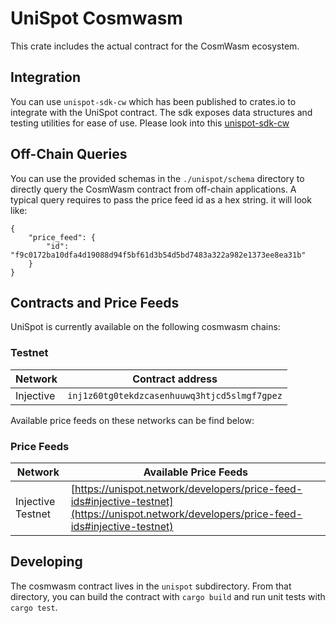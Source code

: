 # UniSpot Cosmwasm

This crate includes the actual contract for the CosmWasm ecosystem.

## Integration

You can use `unispot-sdk-cw` which has been published to crates.io to integrate with the UniSpot contract.
The sdk exposes data structures and testing utilities for ease of use. Please look into this [unispot-sdk-cw](https://github.com/unispot-network/unispot-crosschain/tree/main/target_chains/cosmwasm/sdk/rust)

## Off-Chain Queries

You can use the provided schemas in the `./unispot/schema` directory to directly query the CosmWasm contract from off-chain applications.
A typical query requires to pass the price feed id as a hex string. it will look like:

```
{
    "price_feed": {
        "id": "f9c0172ba10dfa4d19088d94f5bf61d3b54d5bd7483a322a982e1373ee8ea31b"
    }
}
```

## Contracts and Price Feeds

UniSpot is currently available on the following cosmwasm chains:

### Testnet

| Network   | Contract address                             |
| --------- | -------------------------------------------- |
| Injective | `inj1z60tg0tekdzcasenhuuwq3htjcd5slmgf7gpez` |

Available price feeds on these networks can be find below:

### Price Feeds

| Network           | Available Price Feeds                                                                                                                |
| ----------------- | ------------------------------------------------------------------------------------------------------------------------------------ |
| Injective Testnet | [https://unispot.network/developers/price-feed-ids#injective-testnet](https://unispot.network/developers/price-feed-ids#injective-testnet) |

## Developing

The cosmwasm contract lives in the `unispot` subdirectory.
From that directory, you can build the contract with `cargo build` and run unit tests with `cargo test`.
